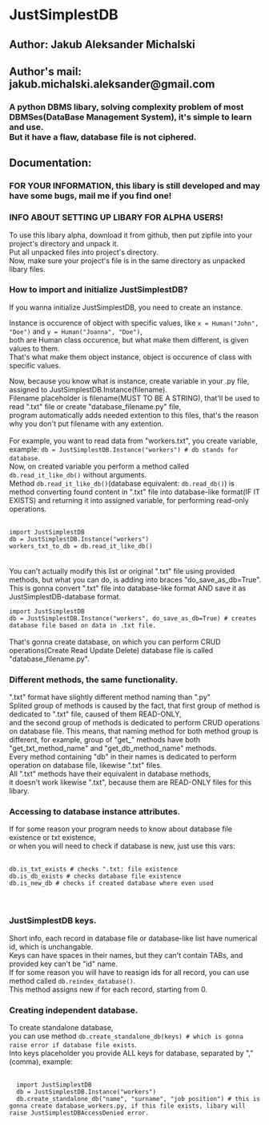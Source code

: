<h1>JustSimplestDB</h1>
<h2>Author: Jakub Aleksander Michalski</h2>
<h2>Author's mail: jakub.michalski.aleksander@gmail.com</h2>
<h3>A python DBMS libary, solving complexity problem of most DBMSes(DataBase Management System), it's simple to learn and use.<br>
But it have a flaw, database file is not ciphered.</h3>
<h2>Documentation:</h2>
<h3><b>FOR YOUR INFORMATION, this libary is still developed and may have some bugs, mail me if you find one!</b></h3>
<h3>INFO ABOUT SETTING UP LIBARY FOR ALPHA USERS!</h3>
<p>To use this libary alpha, download it from github, then put zipfile into your project's directory and unpack it.<br>
Put all unpacked files into project's directory.<br>
Now, make sure your project's file is in the same directory as unpacked libary files.<br>
</p>
<h3>How to import and initialize JustSimplestDB?</h3>
<p>If you wanna initialize JustSimplestDB, you need to create an instance.</p>
<p>Instance is occurence of object with specific values, like <code>x = Human("John", "Doe")</code> and <code>y = Human("Joanna", "Doe")</code>, <br>
  both are Human class occurence, but what make them different, is given values to them.<br>
  That's what make them object instance, object is occurence of class with specific values.</p>
<p>Now, because you know what is instance, create variable in your .py file, assigned to JustSimplestDB.Instance(filename).<br>
Filename placeholder is filename(MUST TO BE A STRING), that'll be used to read ".txt" file or create "database_filename.py" file,<br>
program automatically adds needed extention to this files, that's the reason why you don't put filename with any extention.<br>
<br>
For example, you want to read data from "workers.txt", you create variable,<br>
example: <code>db = JustSimplestDB.Instance("workers") # db stands for database</code>.<br>
Now, on created variable you perform a method called <code>db.read_it_like_db()</code> without arguments.<br>
Method <code>db.read_it_like_db()</code>(database equivalent: <code>db.read_db()</code>) is method converting found content in ".txt" file into database-like format(IF IT EXISTS) and returning it into assigned variable, for performing read-only operations.<br>
<br>
<code>
import JustSimplestDB
db = JustSimplestDB.Instance("workers")
workers_txt_to_db = db.read_it_like_db()
</code>
<br>
<br>
You can't actually modify this list or original ".txt" file using provided methods, but what you can do, is adding into braces "do_save_as_db=True".<br>
This is gonna convert ".txt" file into database-like format AND save it as JustSimplestDB-database format.<br>
<code>
import JustSimplestDB
db = JustSimplestDB.Instance("workers", do_save_as_db=True) # creates database file based on data in .txt file.
</code>
<br>
That's gonna create database, on which you can perform CRUD operations(Create Read Update Delete) database file is called "database_filename.py".<br>
</p>

<h3>Different methods, the same functionality.</h3>
<p>".txt" format have slightly different method naming than ".py"<br>
Splited group of methods is caused by the fact, that first group of method is dedicated to ".txt" file, caused of them READ-ONLY,<br>
and the second group of methods is dedicated to perform CRUD operations on database file.
This means, that naming method for both method group is different, for example, group of "get_" methods have both "get_txt_method_name" and "get_db_method_name" methods.<br>
Every method containing "db" in their names is dedicated to perform operation on database file, likewise ".txt" files.<br>
All ".txt" methods have their equivalent in database methods,<br>
it doesn't work likewise ".txt", because them are READ-ONLY files for this libary.
</p>

<h3>Accessing to database instance attributes.</h3>
<p>If for some reason your program needs to know about database file existence or txt existence,<br>
or when you will need to check if database is new, just use this vars:
<br>
<br>
<code>
db.is_txt_exists # checks ".txt: file existence
db.is_db_exists # checks database file existence
db.is_new_db # checks if created database where even used
</code>
<br>
<br>
</p>

<h3>JustSimplestDB keys.</h3>
<p>Short info, each record in database file or database-like list have numerical id, which is unchangable.<br>
Keys can have spaces in their names, but they can't contain TABs, and provided key can't be "id" name.<br>
If for some reason you will have to reasign ids for all record, you can use method called <code>db.reindex_database()</code>.<br>
This method assigns new if for each record, starting from 0.
</p>

<h3>Creating independent database.</h3>
<p>To create standalone database,<br>
you can use method <code>db.create_standalone_db(keys) # which is gonna raise error if database file exists</code>.<br>
Into keys placeholder you provide ALL keys for database, separated by ","(comma), example:
<br>
<br>
<code>
  import JustSimplestDB
  db = JustSimplestDB.Instance("workers")
  db.create_standalone_db("name", "surname", "job position") # this is gonna create database_workers.py, if this file exists, libary will raise JustSimplestDBAccessDenied error.
</code>
<br>
<br>
</p>
